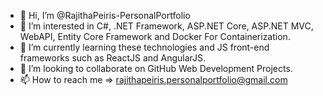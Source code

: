- 👋 Hi, I’m @RajithaPeiris-PersonalPortfolio
- 👀 I’m interested in C#, .NET Framework, ASP.NET Core, ASP.NET MVC, WebAPI, Entity Core Framework and Docker For Containerization.
- 🌱 I’m currently learning these technologies and JS front-end frameworks such as ReactJS and AngularJS.
- 💞️ I’m looking to collaborate on GitHub Web Development Projects.
- 📫 How to reach me => rajithapeiris.personalportfolio@gmail.com

<!---
RajithaPeiris-PersonalPortfolio/RajithaPeiris-PersonalPortfolio is a ✨ special ✨ repository because its `README.md` (this file) appears on your GitHub profile.
You can click the Preview link to take a look at your changes.
--->
